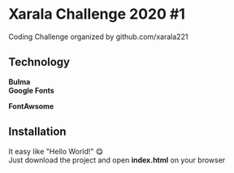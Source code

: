 # Xarala Challenge 2020 #1
Coding Challenge organized by github.com/xarala221

## Technology
**Bulma**<br>
**Google Fonts**<br>

**FontAwsome**

## Installation
It easy like "Hello World!" 😋<br>
Just download the project and open **index.html** on your browser